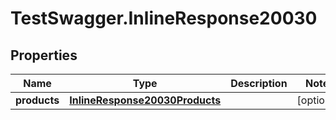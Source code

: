 # TestSwagger.InlineResponse20030

## Properties

Name | Type | Description | Notes
------------ | ------------- | ------------- | -------------
**products** | [**InlineResponse20030Products**](InlineResponse20030Products.md) |  | [optional] 



